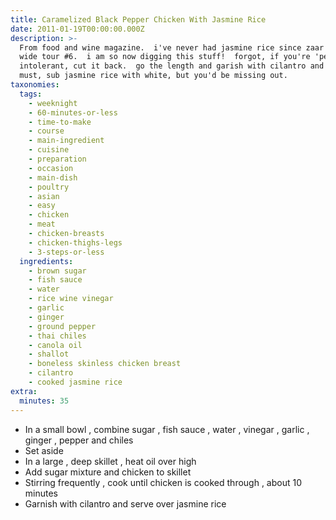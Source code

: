 ```yaml
---
title: Caramelized Black Pepper Chicken With Jasmine Rice
date: 2011-01-19T00:00:00.000Z
description: >-
  From food and wine magazine.  i've never had jasmine rice since zaar world
  wide tour #6.  i am so now digging this stuff!  forgot, if you're 'pepper'
  intolerant, cut it back.  go the length and garish with cilantro and if you
  must, sub jasmine rice with white, but you'd be missing out.
taxonomies:
  tags:
    - weeknight
    - 60-minutes-or-less
    - time-to-make
    - course
    - main-ingredient
    - cuisine
    - preparation
    - occasion
    - main-dish
    - poultry
    - asian
    - easy
    - chicken
    - meat
    - chicken-breasts
    - chicken-thighs-legs
    - 3-steps-or-less
  ingredients:
    - brown sugar
    - fish sauce
    - water
    - rice wine vinegar
    - garlic
    - ginger
    - ground pepper
    - thai chiles
    - canola oil
    - shallot
    - boneless skinless chicken breast
    - cilantro
    - cooked jasmine rice
extra:
  minutes: 35
---
```

 - In a small bowl , combine sugar , fish sauce , water , vinegar , garlic , ginger , pepper and chiles
 - Set aside
 - In a large , deep skillet , heat oil over high
 - Add sugar mixture and chicken to skillet
 - Stirring frequently , cook until chicken is cooked through , about 10 minutes
 - Garnish with cilantro and serve over jasmine rice

